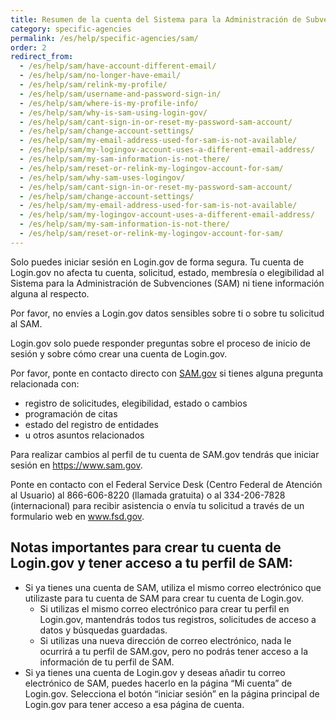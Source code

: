 ```yaml
---
title: Resumen de la cuenta del Sistema para la Administración de Subvenciones (SAM)
category: specific-agencies
permalink: /es/help/specific-agencies/sam/
order: 2
redirect_from:
  - /es/help/sam/have-account-different-email/
  - /es/help/sam/no-longer-have-email/
  - /es/help/sam/relink-my-profile/
  - /es/help/sam/username-and-password-sign-in/
  - /es/help/sam/where-is-my-profile-info/
  - /es/help/sam/why-is-sam-using-login-gov/
  - /es/help/sam/cant-sign-in-or-reset-my-password-sam-account/
  - /es/help/sam/change-account-settings/
  - /es/help/sam/my-email-address-used-for-sam-is-not-available/
  - /es/help/sam/my-logingov-account-uses-a-different-email-address/
  - /es/help/sam/my-sam-information-is-not-there/
  - /es/help/sam/reset-or-relink-my-logingov-account-for-sam/
  - /es/help/sam/why-sam-uses-logingov/
  - /es/help/sam/cant-sign-in-or-reset-my-password-sam-account/
  - /es/help/sam/change-account-settings/
  - /es/help/sam/my-email-address-used-for-sam-is-not-available/
  - /es/help/sam/my-logingov-account-uses-a-different-email-address/
  - /es/help/sam/my-sam-information-is-not-there/
  - /es/help/sam/reset-or-relink-my-logingov-account-for-sam/
---
```


Solo puedes iniciar sesión en Login.gov de forma segura. Tu cuenta de Login.gov no afecta tu cuenta, solicitud, estado, membresía o elegibilidad al Sistema para la Administración de Subvenciones (SAM) ni tiene información alguna al respecto.

Por favor, no envíes a Login.gov datos sensibles sobre ti o sobre tu solicitud al SAM.

Login.gov solo puede responder preguntas sobre el proceso de inicio de sesión y sobre cómo crear una cuenta de Login.gov.

Por favor, ponte en contacto directo con [SAM.gov](https://sam.gov/SAM/pages/public/index.jsf) si tienes alguna pregunta relacionada con:
* registro de solicitudes, elegibilidad, estado o cambios
* programación de citas
* estado del registro de entidades
* u otros asuntos relacionados

Para realizar cambios al perfil de tu cuenta de SAM.gov tendrás que iniciar sesión en <https://www.sam.gov>.

Ponte en contacto con el Federal Service Desk (Centro Federal de Atención al Usuario) al 866-606-8220 (llamada gratuita) o al 334-206-7828 (internacional) para recibir asistencia o envía tu solicitud a través de un formulario web en www.fsd.gov.

## Notas importantes para crear tu cuenta de Login.gov y tener acceso a tu perfil de SAM:
* Si ya tienes una cuenta de SAM, utiliza el mismo correo electrónico que utilizaste para tu cuenta de SAM para crear tu cuenta de Login.gov.
    * Si utilizas el mismo correo electrónico para crear tu perfil en Login.gov, mantendrás todos tus registros, solicitudes de acceso a datos y búsquedas guardadas.
    * Si utilizas una nueva dirección de correo electrónico, nada le ocurrirá a tu perfil de SAM.gov, pero no podrás tener acceso a la información de tu perfil de SAM.
* Si ya tienes una cuenta de Login.gov y deseas añadir tu correo electrónico de SAM, puedes hacerlo en la página “Mi cuenta” de Login.gov. Selecciona el botón “iniciar sesión” en la página principal de Login.gov para tener acceso a esa página de cuenta.
